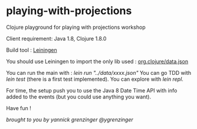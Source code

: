 # playing-with-projections

Clojure playground for playing with projections workshop

Client requirement: Java 1.8, Clojure 1.8.0

Build tool : [Leiningen](https://leiningen.org/)

You should use Leiningen to import the only lib used : [org.clojure/data.json](https://github.com/clojure/data.json)

You can run the main with : *lein run "../data/xxxx.json"*
You can go TDD with *lein test* (there is a first test implemented).
You can explore with *lein repl*.

For time, the setup push you to use the Java 8 Date Time API with info added to the events (but you could use anything you want).

Have fun !

*brought to you by yannick grenzinger @ygrenzinger*
